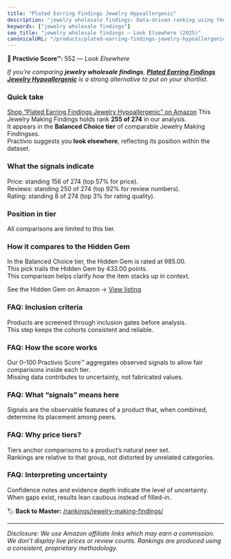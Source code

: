 ```yaml
---
title: "Plated Earring Findings Jewelry Hypoallergenic"
description: "jewelry wholesale findings: Data-driven ranking using the Practivio Score™. Positioned by quality, value, demand, findability, momentum."
keywords: ["jewelry wholesale findings"]
seo_title: "jewelry wholesale findings — Look Elsewhere (2025)"
canonicalURL: "/products/plated-earring-findings-jewelry-hypoallergenic-B0FGW9MKFT/"
---
```


**🚫 Practivio Score™:** 552 — _Look Elsewhere_


*If you're comparing **jewelry wholesale findings**, **[Plated Earring Findings Jewelry Hypoallergenic](https://www.amazon.com/dp/B0FGW9MKFT?tag=practivio-20)** is a strong alternative to put on your shortlist.*
### Quick take
[Shop “Plated Earring Findings Jewelry Hypoallergenic” on Amazon](https://www.amazon.com/dp/B0FGW9MKFT?tag=practivio-20)
This Jewelry Making Findings holds rank **255 of 274** in our analysis.  
It appears in the **Balanced Choice tier** of comparable Jewelry Making Findingses.  
Practivio suggests you **look elsewhere**, reflecting its position within the dataset.

### What the signals indicate
Price: standing 156 of 274 (top 57% for price).  
Reviews: standing 250 of 274 (top 92% for review numbers).  
Rating: standing 8 of 274 (top 3% for rating quality).  

### Position in tier
All comparisons are limited to this tier.

### How it compares to the Hidden Gem
In the Balanced Choice tier, the Hidden Gem is rated at 985.00.  
This pick trails the Hidden Gem by 433.00 points.  
This comparison helps clarify how the item stacks up in context.  

See the Hidden Gem on Amazon → [View listing](https://www.amazon.com/dp/B0B4JPSQLG?tag=practivio-20)

### FAQ: Inclusion criteria
Products are screened through inclusion gates before analysis.  
This step keeps the cohorts consistent and reliable.

### FAQ: How the score works
Our 0–100 Practivio Score™ aggregates observed signals to allow fair comparisons inside each tier.  
Missing data contributes to uncertainty, not fabricated values.

### FAQ: What “signals” means here
Signals are the observable features of a product that, when combined, determine its placement among peers.

### FAQ: Why price tiers?
Tiers anchor comparisons to a product’s natural peer set.  
Rankings are relative to that group, not distorted by unrelated categories.

### FAQ: Interpreting uncertainty
Confidence notes and evidence depth indicate the level of uncertainty.  
When gaps exist, results lean cautious instead of filled-in.


🏷️ **Back to Master:** [/rankings/jewelry-making-findings/](/rankings/jewelry-making-findings/)

---
_Disclosure: We use Amazon affiliate links which may earn a commission. We don’t display live prices or review counts. Rankings are produced using a consistent, proprietary methodology._
